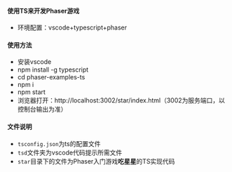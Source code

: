 #### 使用TS来开发Phaser游戏
+ 环境配置：vscode+typescript+phaser
#### 使用方法
+ 安装vscode
+ npm install -g typescript
+ cd phaser-examples-ts
+ npm i
+ npm start
+ 浏览器打开：http://localhost:3002/star/index.html（3002为服务端口，以控制台输出为准）
#### 文件说明
+ `tsconfig.json`为ts的配置文件
+ `tsd`文件夹为vscode代码提示所需文件
+ `star`目录下的文件为Phaser入门游戏**吃星星**的TS实现代码